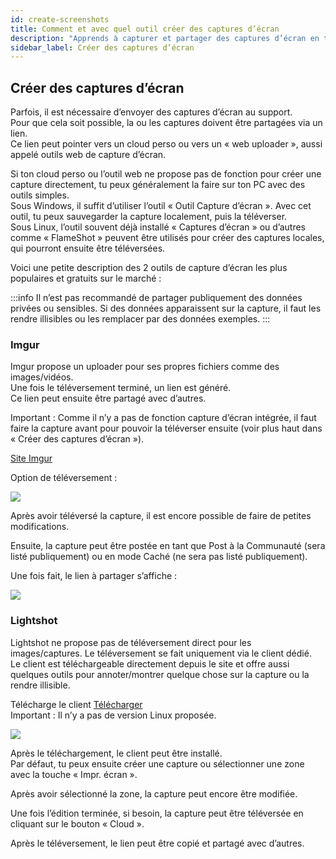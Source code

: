 ```yaml
---
id: create-screenshots
title: Comment et avec quel outil créer des captures d’écran
description: "Apprends à capturer et partager des captures d’écran en toute sécurité avec des outils populaires pour améliorer la communication avec le support → Découvre-le maintenant"
sidebar_label: Créer des captures d’écran
---
```


## Créer des captures d’écran

Parfois, il est nécessaire d’envoyer des captures d’écran au support.  
Pour que cela soit possible, la ou les captures doivent être partagées via un lien.  
Ce lien peut pointer vers un cloud perso ou vers un « web uploader », aussi appelé outils web de capture d’écran.  

Si ton cloud perso ou l’outil web ne propose pas de fonction pour créer une capture directement, tu peux généralement la faire sur ton PC avec des outils simples.  
Sous Windows, il suffit d’utiliser l’outil « Outil Capture d’écran ». Avec cet outil, tu peux sauvegarder la capture localement, puis la téléverser.  
Sous Linux, l’outil souvent déjà installé « Captures d’écran » ou d’autres comme « FlameShot » peuvent être utilisés pour créer des captures locales, qui pourront ensuite être téléversées.

Voici une petite description des 2 outils de capture d’écran les plus populaires et gratuits sur le marché :

:::info
Il n’est pas recommandé de partager publiquement des données privées ou sensibles. Si des données apparaissent sur la capture, il faut les rendre illisibles ou les remplacer par des données exemples.
:::


### Imgur

Imgur propose un uploader pour ses propres fichiers comme des images/vidéos.  
Une fois le téléversement terminé, un lien est généré.  
Ce lien peut ensuite être partagé avec d’autres.

Important : Comme il n’y a pas de fonction capture d’écran intégrée, il faut faire la capture avant pour pouvoir la téléverser ensuite (voir plus haut dans « Créer des captures d’écran »).

[Site Imgur](https://imgur.com/upload)

Option de téléversement :

![](https://screensaver01.zap-hosting.com/index.php/s/4sCEeKkyGEm3EXd/preview)

Après avoir téléversé la capture, il est encore possible de faire de petites modifications.

Ensuite, la capture peut être postée en tant que Post à la Communauté (sera listé publiquement) ou en mode Caché (ne sera pas listé publiquement).

Une fois fait, le lien à partager s’affiche :

![](https://screensaver01.zap-hosting.com/index.php/s/dJCpsKtka9rHX6T/preview)

### Lightshot

Lightshot ne propose pas de téléversement direct pour les images/captures. Le téléversement se fait uniquement via le client dédié.  
Le client est téléchargeable directement depuis le site et offre aussi quelques outils pour annoter/montrer quelque chose sur la capture ou la rendre illisible.

Télécharge le client [Télécharger](https://app.prntscr.com/en/)  
Important : Il n’y a pas de version Linux proposée.

![](https://screensaver01.zap-hosting.com/index.php/s/iGEccwZZDXqLGKp/preview)

Après le téléchargement, le client peut être installé.  
Par défaut, tu peux ensuite créer une capture ou sélectionner une zone avec la touche « Impr. écran ».

Après avoir sélectionné la zone, la capture peut encore être modifiée.

Une fois l’édition terminée, si besoin, la capture peut être téléversée en cliquant sur le bouton « Cloud ».

Après le téléversement, le lien peut être copié et partagé avec d’autres.